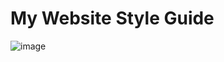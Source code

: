 # My Website Style Guide

![image](https://github.com/maddielingad/WebsiteDesignSystem/assets/96184579/d64484ca-b0fa-4dc8-88ee-d4b651406ae9)
